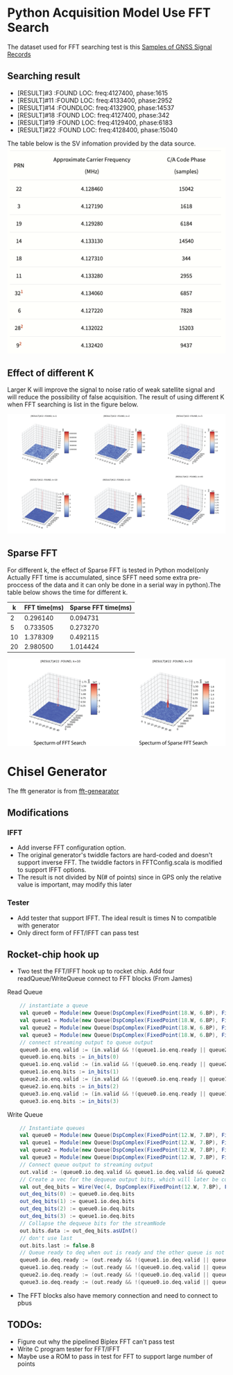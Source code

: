 # Python Acquisition Model Use FFT Search
The dataset used for FFT searching test is this
[Samples of GNSS Signal Records](http://gfix.dk/matlab-gnss-sdr-book/gnss-signal-records/)
## Searching result
- [RESULT]#3 :FOUND LOC: freq:4127400, phase:1615
- [RESULT]#11 :FOUND LOC: freq:4133400, phase:2952
- [RESULT]#14 :FOUNDLOC: freq:4132900, phase:14537
- [RESULT]#18 :FOUND LOC: freq:4127400, phase:342
- [RESULT]#19 :FOUND LOC: freq:4129400, phase:6183
- [RESULT]#22 :FOUND LOC: freq:4128400, phase:15040

The table below is the SV infomation provided by the data source.
![signal](pictures/signal.png)
## Effect of different K
Larger K will improve the signal to noise ratio of weak satellite signal and will reduce the possibility of false acquisition. 
The result of using different K when FFT searching is list in the figure below.

![fft](pictures/fft-keffect.png)

## Sparse FFT
For different k, the effect of Sparse FFT is tested in Python model(only Actually FFT time is accumulated, since SFFT need some extra pre-proccess of the data and it can only be done in a serial way in python).The table below shows the time for different k.

| k  | FFT time(ms) | Sparse FFT time(ms) |
|----|--------------|---------------------|
| 2  | 0.296140     | 0.094731            |
| 5  | 0.733505     | 0.273270            |
| 10 | 1.378309     | 0.492115            |
| 20 | 2.980500     | 1.014424            |

![sfft](pictures/sfft-effect.png)

# Chisel Generator
The fft generator is from
[fft-genearator](https://github.com/ucb-art/fft)
## Modifications
### IFFT 
- Add inverse FFT configuration option.
- The original generator's twiddle factors are hard-coded and doesn't support inverse FFT. The twiddle factors in FFTConfig.scala is modified to support IFFT options.
- The result is not divided by N(# of points) since in GPS only the relative value is important, may modify this later
### Tester
- Add tester that support IFFT. The ideal result is times N to compatible with generator
- Only direct form of FFT/IFFT can pass test 

## Rocket-chip hook up
- Two test the FFT/IFFT hook up to rocket chip. Add four readQueue/WriteQueue connect to FFT blocks (From James)

Read Queue
```scala
    // instantiate a queue
    val queue0 = Module(new Queue(DspComplex(FixedPoint(18.W, 6.BP), FixedPoint(18.W, 6.BP)), depth))
    val queue1 = Module(new Queue(DspComplex(FixedPoint(18.W, 6.BP), FixedPoint(18.W, 6.BP)), depth))
    val queue2 = Module(new Queue(DspComplex(FixedPoint(18.W, 6.BP), FixedPoint(18.W, 6.BP)), depth))
    val queue3 = Module(new Queue(DspComplex(FixedPoint(18.W, 6.BP), FixedPoint(18.W, 6.BP)), depth))
    // connect streaming output to queue output
    queue0.io.enq.valid := (in.valid && !(queue1.io.enq.ready || queue2.io.enq.ready || queue3.io.enq.ready))
    queue0.io.enq.bits := in_bits(0)
    queue1.io.enq.valid := (in.valid && !(queue0.io.enq.ready || queue2.io.enq.ready || queue3.io.enq.ready))
    queue1.io.enq.bits := in_bits(1)
    queue2.io.enq.valid := (in.valid && !(queue0.io.enq.ready || queue1.io.enq.ready || queue3.io.enq.ready))
    queue2.io.enq.bits := in_bits(2)
    queue3.io.enq.valid := (in.valid && !(queue0.io.enq.ready || queue1.io.enq.ready || queue2.io.enq.ready))
    queue3.io.enq.bits := in_bits(3)
```
Write Queue
```scala
    // Instantiate queues
    val queue0 = Module(new Queue(DspComplex(FixedPoint(12.W, 7.BP), FixedPoint(12.W, 7.BP)), depth))
    val queue1 = Module(new Queue(DspComplex(FixedPoint(12.W, 7.BP), FixedPoint(12.W, 7.BP)), depth))
    val queue2 = Module(new Queue(DspComplex(FixedPoint(12.W, 7.BP), FixedPoint(12.W, 7.BP)), depth))
    val queue3 = Module(new Queue(DspComplex(FixedPoint(12.W, 7.BP), FixedPoint(12.W, 7.BP)), depth))
    // Connect queue output to streaming output
    out.valid := (queue0.io.deq.valid && queue1.io.deq.valid && queue2.io.deq.valid && queue3.io.deq.valid)
    // Create a vec for the dequeue output bits, which will later be collapsed
    val out_deq_bits = Wire(Vec(4, DspComplex(FixedPoint(12.W, 7.BP), FixedPoint(12.W, 7.BP))))
    out_deq_bits(0) := queue0.io.deq.bits
    out_deq_bits(1) := queue1.io.deq.bits
    out_deq_bits(2) := queue0.io.deq.bits
    out_deq_bits(3) := queue1.io.deq.bits
    // Collapse the dequeue bits for the streamNode
    out.bits.data := out_deq_bits.asUInt()
    // don't use last
    out.bits.last := false.B
    // Queue ready to deq when out is ready and the other queue is not valid (i.e., transaction not occurring on other queue).
    queue0.io.deq.ready := (out.ready && !(queue1.io.deq.valid || queue2.io.deq.valid || queue3.io.deq.valid))
    queue1.io.deq.ready := (out.ready && !(queue0.io.deq.valid || queue2.io.deq.valid || queue3.io.deq.valid))
    queue2.io.deq.ready := (out.ready && !(queue0.io.deq.valid || queue1.io.deq.valid || queue3.io.deq.valid))
    queue3.io.deq.ready := (out.ready && !(queue0.io.deq.valid || queue1.io.deq.valid || queue2.io.deq.valid))
```
- The FFT blocks also have memory connection and need to connect to pbus

## TODOs:
- Figure out why the pipelined Biplex FFT can't pass test
- Write C program tester for FFT/IFFT
- Maybe use a ROM to pass in test for FFT to support large number of points


